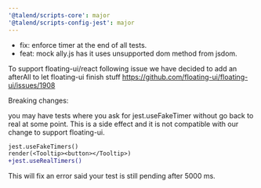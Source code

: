 ```yaml
---
'@talend/scripts-core': major
'@talend/scripts-config-jest': major
---
```


- fix: enforce timer at the end of all tests.
- feat: mock ally.js has it uses unsupported dom method from jsdom.


To support floating-ui/react following issue we have decided to add an afterAll to let floating-ui finish stuff
https://github.com/floating-ui/floating-ui/issues/1908


Breaking changes:

you may have tests where you ask for jest.useFakeTimer without go back to real at some point. This is a side effect and it is not compatible with our change to support floating-ui.

```diff
jest.useFakeTimers()
render(<Tooltip><button></Tooltip>)
+jest.useRealTimers()
```

This will fix an error said your test is still pending after 5000 ms.

